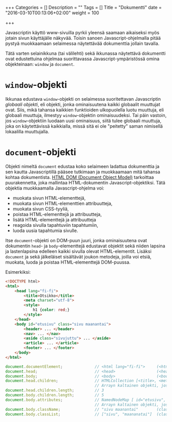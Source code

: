 +++
Categories = []
Description = ""
Tags = []
Title = "Dokumentti"
date = "2016-03-10T00:13:06+02:00"
weight = 100

+++

Javascriptin käyttö www-sivuilla pyrkii yleensä saamaan aikaiseksi
myös jotain sivun käyttäjälle näkyvää. Toisin sanoen Javascript-ohjelmalla
pitää pystyä muokkaamaan selaimessa näytettävää dokumenttia jollain tavalla.

Tätä varten selainikkuna (tai välilehti) sekä ikkunassa näytettävä
dokumentti ovat edustettuina ohjelmaa suorittavassa Javascript-ympäristössä
omina objekteinaan: `window` ja `document`. 

`window`-objekti
================

Ikkunaa edustava `window`-objekti on selaimessa suoritettavan Javascriptin
*globaali objekti*, eli objekti, jonka ominaisuutena kaikki globaalit muuttujat
ovat. Siis, mikä tahansa kaikkien funktioiden ulkopuolella luotu muuttuja,
eli globaali muuttuja, ilmestyy `window`-objektin ominaisuudeksi. Tai päin vastoin,
jos `window`-objektiin luodaan uusi ominaisuus, siitä tulee globaali muuttuja, joka
on käytettävissä kaikkialla, missä sitä ei ole "peitetty" saman nimisellä lokaalilla
muuttujalla.


`document`-objekti
===================

Objekti nimeltä `document` edustaa koko selaimeen ladattua dokumenttia ja sen kautta
Javascriptillä pääsee tutkimaan ja muokkaamaan mitä tahansa kohtaa dokumentista.
[HTML DOM (Document Object Model)][DOM] tarkoittaa puurakennetta, joka mallintaa
HTML-dokumentin Javascript-objektiksi. Tätä objektia muokkaamalla Javascript-ohjelma
voi:

- muokata sivun HTML-elementtejä,
- muokata sivun HTML-elementtien attribuutteja,
- muokata sivun CSS-tyyliä,
- poistaa HTML-elementtejä ja attribuutteja,
- lisätä HTML-elementtejä ja attribuutteja
- reagoida sivulla tapahtuviin tapahtumiin,
- luoda uusia tapahtumia sivulle.

Itse `document`-objekti on DOM-puun juuri, jonka ominaisuutena ovat dokumentin
`head`- ja `body`-elementtejä edustavat objektit sekä niiden lapsina ja lastenlapsina
edelleen kaikki sivulla olevat HTML-elementit. Lisäksi `document` ja sekä jälkeläiset
sisältävät joukon metodeja, joilla voi etsiä, muokata, luoda ja poistaa HTML-elementtejä
DOM-puussa.

Esimerkiksi:
```html
<!DOCTYPE html>
<html>
    <head lang="fi-fi">
        <title>Otsikko</title>
        <meta charset="utf-8">
        <style>
            h1 {color: red;}
        </style>
    </head>
    <body id="etusivu" class="sivu maanantai">
        <header> ... </header>
        <nav> ... </nav>
        <aside class="sivujuttu"> ... </aside>
        <article> ... </article>
        <footer> ... </footer>
    </body>
</html>
```

```javascript
document.documentElement;              // <html lang="fi-fi">     (<html>-elementti objektina)
document.head;                         // <head>                  (<head>-elementti objektina)
document.body;                         // <body>                  (<body>-elementti objektina)
document.head.children;                // HTMLCollection [<title>, <meta>, <style>]
                                       // Arrayn kaltainen objekti, jossa <head>-elementin lapset
document.head.children.length;         // 3
document.body.children.length;         // 5
document.body.attributes;              // NamedNodeMap [ id="etusivu", class="sivu maanantai" ]
                                       // Arrayn kaltainen objekti, jossa objekteja, joilla 'name'- ja 'value'-ominaisuudet
document.body.className;               // "sivu maanantai"        (class-attribuutin arvo merkkijonona)
document.body.classList;               // ["sivu", "maananatai"]  (class-attribuutissa luetellut luokat taulukkona)
```


[DOM]: http://www.w3schools.com/js/js_htmldom.asp "W3Schools:DOM"